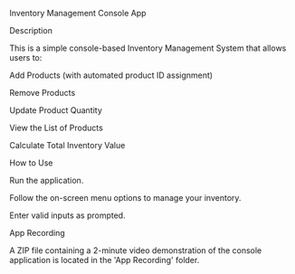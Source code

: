 Inventory Management Console App

Description

This is a simple console-based Inventory Management System that allows users to:

Add Products (with automated product ID assignment)

Remove Products

Update Product Quantity

View the List of Products

Calculate Total Inventory Value

How to Use

Run the application.

Follow the on-screen menu options to manage your inventory.

Enter valid inputs as prompted.

App Recording

A ZIP file containing a 2-minute video demonstration of the console application is located in the 'App Recording' folder.



